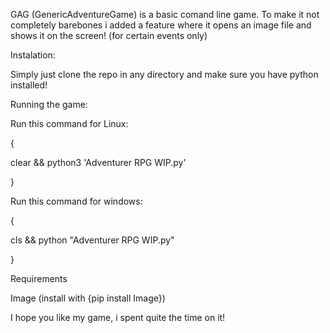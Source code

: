 GAG (GenericAdventureGame)
is a basic comand line game.
To make it not completely barebones 
i added a feature where it opens an 
image file and shows it on the screen! (for certain events only)

Instalation:
 
Simply just clone the repo in any directory and make sure you have python installed!


Running the game:

Run this command for Linux:

{    

clear && python3 'Adventurer RPG WIP.py'

}

Run this command for windows:

{

cls && python "Adventurer RPG WIP.py"

}


Requirements

Image (install with {pip install Image})

I hope you like my game, i spent quite the time on it!
